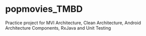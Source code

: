# popmovies_TMBD
Practice project for MVI Architecture, Clean Architecture, Android Architecture Components, RxJava and Unit Testing
